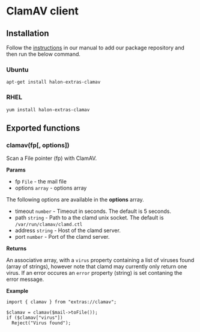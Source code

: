 # ClamAV client

## Installation

Follow the [instructions](https://docs.halon.io/manual/comp_install.html#installation) in our manual to add our package repository and then run the below command.

### Ubuntu

```
apt-get install halon-extras-clamav
```

### RHEL

```
yum install halon-extras-clamav
```

## Exported functions

### clamav(fp[, options])

Scan a File pointer (fp) with ClamAV.

**Params**

- fp `File` - the mail file
- options `array` - options array

The following options are available in the **options** array.

- timeout `number` - Timeout in seconds. The default is 5 seconds.
- path `string` - Path to a the clamd unix socket. The default is `/var/run/clamav/clamd.ctl` 
- address `string` - Host of the clamd server.
- port `number` - Port of the clamd server.

**Returns**

An associative array, with a `virus` property containing a list of viruses found (array of strings), however note that clamd may currently only return one virus. If an error occures an `error` property (string) is set contaning the error message.

**Example**

```
import { clamav } from "extras://clamav";

$clamav = clamav($mail->toFile());
if ($clamav["virus"])
  Reject("Virus found");
```
